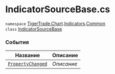 
# IndicatorSourceBase.cs
`namespace` [TigerTrade.Chart](../../../../../TigerTrade.Chart.md).[Indicators](../../../../../TigerTrade.Chart/Indicators.md).[Common](../../../../../TigerTrade.Chart/Indicators/Common.md)  
    `class` [IndicatorSourceBase](../../IndicatorSourceBase.cs.md)

### События
| Название | Описание |
| --- | --- |
| [`PropertyChanged`](./События/PropertyChanged.md) | *Описание* |
